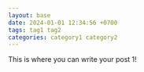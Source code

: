 ```yaml
---
layout: base
date: 2024-01-01 12:34:56 +0700
tags: tag1 tag2
categories: category1 category2
---
```


This is where you can write your post 1!